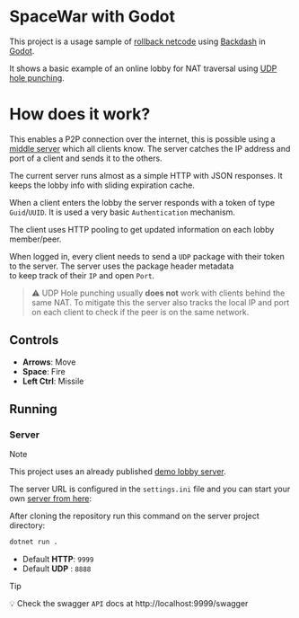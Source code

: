 # SpaceWar with Godot

This project is a usage sample of [rollback netcode](https://lucasteles.github.io/Backdash/docs/introduction.html#how-does-it-work) using [Backdash](https://github.com/lucasteles/Backdash) in [Godot](https://godotengine.org/).

It shows a basic example of an online lobby for NAT traversal using [UDP hole punching](https://en.wikipedia.org/wiki/UDP_hole_punching).

# How does it work?

This enables a P2P connection over the internet, this is possible using
a [middle server](https://github.com/lucasteles/Backdash/tree/master/samples/LobbyServer)
which all clients know.
The server catches the IP address and port of a client and sends it to the others.

The current server runs almost as a simple HTTP with JSON responses. It keeps the lobby info with sliding expiration
cache.

When a client enters the lobby the server responds with a token of type `Guid`/`UUID`. It is used a very
basic `Authentication` mechanism.

The client uses HTTP pooling to get updated information on each lobby member/peer.

When logged in, every client needs to send a `UDP` package with their token to the server. The server uses the package header metadata  
to keep track of their `IP` and open `Port`.

> ⚠️ UDP Hole punching usually **does not** work with clients behind the same NAT. To mitigate this the server
> also tracks the local IP and port on each client to check if the peer is on the same network.

## Controls

- **Arrows**: Move
- **Space**: Fire
- **Left Ctrl**: Missile

## Running

### Server

> [!NOTE]
> This project uses an already published [demo lobby server](https://lobby-server.fly.dev/swagger/index.html).

The server URL is configured in the `settings.ini` file and you can start your own [server from here](https://github.com/lucasteles/Backdash/tree/master/samples/LobbyServer):

After cloning the repository run this command on the server project directory:
```bash
dotnet run .
```

- Default **HTTP**: `9999`
- Default **UDP** : `8888`

> [!TIP]
> 💡 Check the swagger `API` docs at http://localhost:9999/swagger
